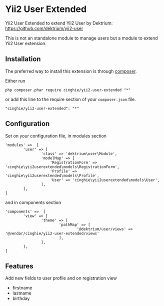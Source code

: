 # Yii2 User Extended
Yii2 User Extended to extend Yii2 User by Dektrium: https://github.com/dektrium/yii2-user

This is not an standalone module to manage users but a module to extend Yii2 User extension.

Installation
-----------------

The preferred way to install this extension is through [composer](http://getcomposer.org/download/).

Either run

```
php composer.phar require cinghie/yii2-user-extended "*"
```

or add this line to the require section of your `composer.json` file.

```
"cinghie/yii2-user-extended": "*"
```

Configuration
-----------------

Set on your configuration file, in modules section

```
'modules' =>  [
        'user' => [
                'class' => 'dektrium\user\Module',
                'modelMap' => [
                    'RegistrationForm' => 'cinghie\yii2userextended\models\RegistrationForm',
                    'Profile' => 'cinghie\yii2userextended\models\Profile',
                    'User' => 'cinghie\yii2userextended\models\User',
                ],
        ],
]
```

and in components section

```
'components' =>  [
        'view' => [
                'theme' => [
                        'pathMap' => [
                                '@dektrium/user/views' => '@vendor/cinghie/yii2-user-extended/views'
                        ],
                ],
        ],
]
```

Features
-----------------

Add new fields to user profile and on registration view
<ul>
  <li>firstname</li>
  <li>lastname</li>
  <li>birthday</li>
</ul>
